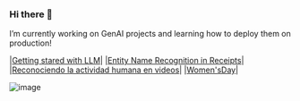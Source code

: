 ### Hi there 👋
I’m currently working on GenAI projects and learning how to deploy them on production!


|[Getting stared with LLM](https://github.com/pilarcode/pilarcode/blob/9325c40cbea09122944d46f09fba16216571e6ae/presentaciones/GenerativeAI_LLM_getting_started.pdf)|
|[Entity Name Recognition in Receipts](https://github.com/pilarcode/receipt-ocr/blob/main/Presentacion.pdf)|
|[Reconociendo la actividad humana en videos](https://github.com/pilarcode/action-recognition-in-videos/blob/master/docs/Presentacion_TFM_Unir_PilarMadariaga.pdf)|
|[Women'sDay](https://github.com/pilarcode/pilarcode/blob/9325c40cbea09122944d46f09fba16216571e6ae/presentaciones/WomensDay_2022_Alicante.pdf)|


![image](https://github.com/pilarcode/pilarcode/assets/13519104/db16b1b9-a289-4f16-96c8-b97de75cf131)

<!--

| 🧪 WIP Projects | 
| ------------- |
|[Chatbot - FiFa](https://github.com/pilarcode/Fifa) |

|📢 Talks      |
| -------------|




<h2> 💻 I'm working as Data Engineer but I do some other stuff too!</h2>
<p align="center">
  <img src="https://github.com/pilarcode/pilarcode/blob/main/images/tools.png">
</p>


-->
